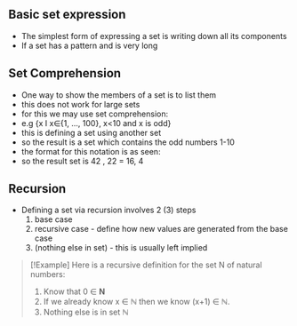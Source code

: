 ## Basic set expression
- The simplest form of expressing a set is writing down all its components
- If a set has a pattern and is very long 

## Set Comprehension

- One way to show the members of a set is to list them
- this does not work for large sets
- for this we may use set comprehension:
- e.g {x I x∈{1, ..., 100}, x<10 and x is odd}
- this is defining a set using another set
- so the result is a set which contains the odd numbers 1-10
- the format for this notation is as seen:
- so the result set is 42 , 22 = 16, 4

## Recursion

- Defining a set via recursion involves 2 (3) steps
    1. base case
    2. recursive case - define how new values are generated from the base case
    3. (nothing else in set) - this is usually left implied

> [!Example]
>  Here is a recursive definition for the set N of natural numbers:
>  1. Know that 0 ∈ **N**
> 2. If we already know x ∈ $\mathbb{N}$ then we know (x+1) ∈ $\mathbb{N}$.
> 3. Nothing else is in set $\mathbb{N}$

